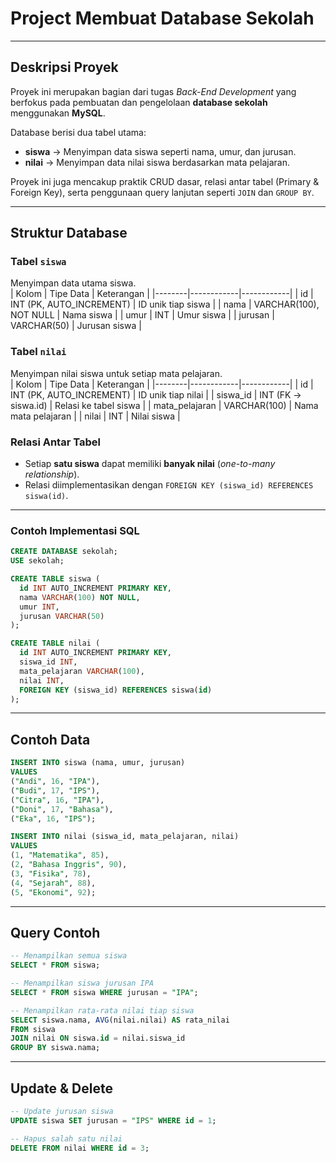# Project Membuat Database Sekolah  

---

## Deskripsi Proyek  
Proyek ini merupakan bagian dari tugas *Back-End Development* yang berfokus pada pembuatan dan pengelolaan **database sekolah** menggunakan **MySQL**.  

Database berisi dua tabel utama:  
- **siswa** → Menyimpan data siswa seperti nama, umur, dan jurusan.  
- **nilai** → Menyimpan data nilai siswa berdasarkan mata pelajaran.  

Proyek ini juga mencakup praktik CRUD dasar, relasi antar tabel (Primary & Foreign Key), serta penggunaan query lanjutan seperti `JOIN` dan `GROUP BY`.

---

## Struktur Database  

### Tabel `siswa`
Menyimpan data utama siswa.  
| Kolom | Tipe Data | Keterangan |
|--------|------------|------------|
| id | INT (PK, AUTO_INCREMENT) | ID unik tiap siswa |
| nama | VARCHAR(100), NOT NULL | Nama siswa |
| umur | INT | Umur siswa |
| jurusan | VARCHAR(50) | Jurusan siswa |

### Tabel `nilai`
Menyimpan nilai siswa untuk setiap mata pelajaran.  
| Kolom | Tipe Data | Keterangan |
|--------|------------|------------|
| id | INT (PK, AUTO_INCREMENT) | ID unik tiap nilai |
| siswa_id | INT (FK → siswa.id) | Relasi ke tabel siswa |
| mata_pelajaran | VARCHAR(100) | Nama mata pelajaran |
| nilai | INT | Nilai siswa |

### Relasi Antar Tabel
- Setiap **satu siswa** dapat memiliki **banyak nilai** (*one-to-many relationship*).  
- Relasi diimplementasikan dengan `FOREIGN KEY (siswa_id) REFERENCES siswa(id)`.

---

### Contoh Implementasi SQL
```sql
CREATE DATABASE sekolah;
USE sekolah;

CREATE TABLE siswa (
  id INT AUTO_INCREMENT PRIMARY KEY,
  nama VARCHAR(100) NOT NULL,
  umur INT,
  jurusan VARCHAR(50)
);

CREATE TABLE nilai (
  id INT AUTO_INCREMENT PRIMARY KEY,
  siswa_id INT,
  mata_pelajaran VARCHAR(100),
  nilai INT,
  FOREIGN KEY (siswa_id) REFERENCES siswa(id)
);
```

---

## Contoh Data

```sql
INSERT INTO siswa (nama, umur, jurusan)
VALUES
("Andi", 16, "IPA"),
("Budi", 17, "IPS"),
("Citra", 16, "IPA"),
("Doni", 17, "Bahasa"),
("Eka", 16, "IPS");

INSERT INTO nilai (siswa_id, mata_pelajaran, nilai)
VALUES
(1, "Matematika", 85),
(2, "Bahasa Inggris", 90),
(3, "Fisika", 78),
(4, "Sejarah", 88),
(5, "Ekonomi", 92);
```

---

## Query Contoh

```sql
-- Menampilkan semua siswa
SELECT * FROM siswa;

-- Menampilkan siswa jurusan IPA
SELECT * FROM siswa WHERE jurusan = "IPA";

-- Menampilkan rata-rata nilai tiap siswa
SELECT siswa.nama, AVG(nilai.nilai) AS rata_nilai
FROM siswa
JOIN nilai ON siswa.id = nilai.siswa_id
GROUP BY siswa.nama;
```

---

## Update & Delete

```sql
-- Update jurusan siswa
UPDATE siswa SET jurusan = "IPS" WHERE id = 1;

-- Hapus salah satu nilai
DELETE FROM nilai WHERE id = 3;
```

